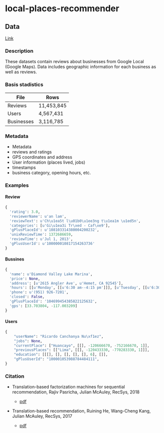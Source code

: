 # local-places-recommender


## Data

[Link](https://cseweb.ucsd.edu/~jmcauley/datasets.html#google_local)

### Description

These datasets contain reviews about businesses from Google Local (Google Maps). Data includes geographic information for each business as well as reviews.

### Basis stadistics

| File       | Rows        |
|------------|-------------|
|Reviews     |11,453,845   |
|Users       |4,567,431    |
|Businesses  |3,116,785    |

### Metadata

* Metadata
* reviews and ratings
* GPS coordinates and address
* User information (places lived, jobs)
* timestamps
* business category, opening hours, etc.

### Examples

#### Review
```python
{
  'rating': 3.0,
  'reviewerName': u'an lam',
  'reviewText': u'Ch\u1ea5t l\u01b0\u1ee3ng t\u1ea1m \u1ed5n',
  'categories': [u'Gi\u1ea3i Tr\xed - Caf\xe9'],
  'gPlusPlaceId': u'108103314380004200232',
  'unixReviewTime': 1372686659,
  'reviewTime': u'Jul 1, 2013',
  'gPlusUserId': u'100000010817154263736'
}
```

#### Bussines
```python
{
  'name': u'Diamond Valley Lake Marina',
  'price': None,
  'address': [u'2615 Angler Ave', u'Hemet, CA 92545'],
  'hours': [[u'Monday', [[u'6:30 am--4:15 pm']]], [u'Tuesday', [[u'6:30 am--4:15 pm']]], [u'Wednesday', [[u'6:30 am--4:15 pm']], 1], [u'Thursday', [[u'6:30 am--4:15 pm']]], [u'Friday', [[u'6:30 am--4:15 pm']]], [u'Saturday', [[u'6:30 am--4:15 pm']]], [u'Sunday', [[u'6:30 am--4:15 pm']]]],
  'phone': u'(951) 926-7201',
  'closed': False,
  'gPlusPlaceId': '104699454385822125632',
  'gps': [33.703804, -117.003209]
}
```
#### Users

```python
{
    "userName": "Ricardo Canchanya Nu\xf1ez",
    "jobs": None,
    "currentPlace": ["Huancayo", [[], -120666670, -752166670, 1]],
    "previousPlaces": [["Lima", [[], -120433330, -770283330, 1]]],
    "education": [[[], [], [], [], [], 6], []],
    "gPlusUserId": "100001053988784484111",
}

```

### Citation

* Translation-based factorization machines for sequential recommendation, Rajiv Pasricha, Julian McAuley, RecSys, 2018
  * [pdf](https://cseweb.ucsd.edu/~jmcauley/pdfs/recsys18a.pdf)

* Translation-based recommendation, Ruining He, Wang-Cheng Kang, Julian McAuley, RecSys, 2017
  * [pdf](https://cseweb.ucsd.edu/~jmcauley/pdfs/recsys17.pdf)